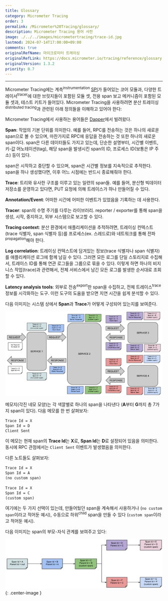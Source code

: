 ```yaml
---
title: Glossary
category: Micrometer Tracing
order: 3
permalink: /Micrometer%20Tracing/glossary/
description: Micrometer Tracing 용어 사전
image: ./../../images/micrometertracing/trace-id.jpg
lastmod: 2024-07-14T17:00:00+09:00
comments: true
originalRefName: 마이크로미터 트레이싱
originalRefLink: https://docs.micrometer.io/tracing/reference/glossary.html
originalVersion: 1.3.2
priority: 0.7
---
```


---

Micrometer Tracing에는 계측<sup>instrumentation</sup> [SPI](https://en.wikipedia.org/wiki/Service_provider_interface)가 들어있는 코어 모듈과, 다양한 트레이서<sup>tracer</sup>에 대한 브릿지들이 포함된 모듈 셋, 전용 span 보고 메커니즘이 포함된 모듈 셋과, 테스트 키트가 들어있다. Micrometer Tracing을 사용하려면 분산 트레이싱<sup>distributed tracing</sup>과 관련된 아래 정의들을 이해하고 있어야 한다:

Micrometer Tracing에서 사용하는 용어들은 [Dapper](https://research.google.com/pubs/pub36356.html)에서 빌려왔다.

**Span**: 작업의 기본 단위를 의미한다. 예를 들어, RPC를 전송하는 것은 하나의 새로운 span으로 볼 수 있으며, 마찬가지로 RPC에 응답을 전송하는 것 또한 하나의 새로운 span이다. span은 다른 데이터들도 가지고 있는데, 단순한 설명부터, 시간별 이벤트, 키-값 어노테이션(tag), 해당 span을 발생시킨 span의 ID, 프로세스 ID(보통은 IP 주소) 등이 있다.

span은 시작하고 중단할 수 있으며, span은 시간별 정보를 지속적으로 추적한다. span을 하나 생성했다면, 이후 어느 시점에는 반드시 종료해줘야 한다.

**Trace**: 트리와 유사한 구조를 이루고 있는 일련의 span들. 예를 들어, 분산형 빅데이터 저장소를 운영하고 있다면, PUT 요청에 의해 트레이스가 하나 만들어질 수 있다.

**Annotation/Event**: 어떠한 시간에 어떠한 이벤트가 있었음을 기록하는 데 사용한다.

**Tracer**: span의 수명 주기를 다루는 라이브러리. reporter / exporter를 통해 span을 생성, 시작, 중지하고, 외부 시스템으로 보고할 수 있다.

**Tracing context**: 분산 환경에서 애플리케이션을 추적하려면, 트레이싱 컨텍스트(trace 식별자, span 식별자 등)를 프로세스(ex. 스레드로)와 네트워크를 통해 전파<sup>propagation</sup>해야 한다.

**Log correlation**: 트레이싱 컨텍스트에 담겨있는 정보(trace 식별자나 span 식별자)를 애플리케이션 로그에 함께 남길 수 있다. 그러면 모든 로그를 단일 스토리지로 수집해서, 트레이스 ID를 통해 연관 로그들을 그룹으로 묶을 수 있다. 이렇게 하면 하나의 비지니스 작업(trace)과 관련해서, 전체 서비스에서 남긴 모든 로그를 발생한 순서대로 조회할 수 있다.

**Latency analysis tools**: 외부로 전송<sup>export</sup>한 span을 수집하고, 전체 트레이스<sup>trace</sup> 정보를 시각화하는 도구. 이런 도구의 도움을 받으면 지연 시간을 쉽게 분석할 수 있다.

다음 이미지는 시스템 상에서 **Span**과 **Trace**가 어떻게 구성되어 있는지를 보여준다.

![Trace Info propagation](./../../images/micrometertracing/trace-id.jpg)

메모지(각진 네모 모양)는 각 색깔별로 하나의 span을 나타낸다 (**A**부터 **G**까지 총 7가지 span이 있다). 다음 메모를 한 번 살펴보자:

```
Trace Id = X
Span Id = D
Client Sent
```

이 메모는 현재 span의 **Trace Id**는 **X**로, **Span Id**는 **D**로 설정되어 있음을 의미한다. 동시에 RPC 관점에서는 `Client Sent` 이벤트가 발생했음을 의미한다.

다른 노트들도 살펴보자:

```
Trace Id = X
Span Id = A
(no custom span)

Trace Id = X
Span Id = C
(custom span)
```

여기에는 두 가지 선택이 있는데, 만들어뒀던 span을 계속해서 사용하거나 (`no custom span`이라고 적어둔 예시), 수동으로 하위<sup>child</sup> span을 만들 수 있다 (`custom span`이라고 적어둔 예시).

다음 이미지는 span의 부모-자식 관계를 보여주고 있다:

![Parent child relationship](./../../images/micrometertracing/parents.jpg){: .center-image }
